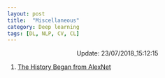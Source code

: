 ```yaml
---
layout: post
title:  "Miscellaneous"
category: Deep learning
tags: [DL, NLP, CV, CL]
---
```






<center> Update: 23/07/2018_15:12:15</center>

  	
1. [ The History Began from AlexNet](https://rawgit.com/elbayadm/PaperNotes/master/notes/misc/2018-The-History-Began-from-AlexNet-A-Comprehensive-Survey-on-Deep-Learning-Approaches.html)
